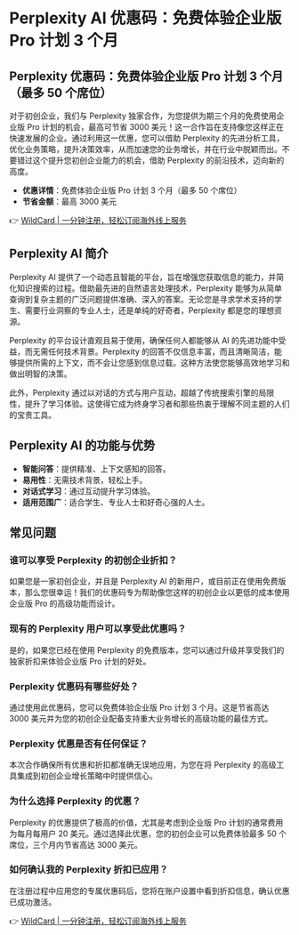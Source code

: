 # Perplexity AI 优惠码：免费体验企业版 Pro 计划 3 个月

## Perplexity 优惠码：免费体验企业版 Pro 计划 3 个月（最多 50 个席位）

对于初创企业，我们与 Perplexity 独家合作，为您提供为期三个月的免费使用企业版 Pro 计划的机会，最高可节省 3000 美元！这一合作旨在支持像您这样正在快速发展的企业。通过利用这一优惠，您可以借助 Perplexity 的先进分析工具，优化业务策略，提升决策效率，从而加速您的业务增长，并在行业中脱颖而出。不要错过这个提升您初创企业能力的机会，借助 Perplexity 的前沿技术，迈向新的高度。

- **优惠详情**：免费体验企业版 Pro 计划 3 个月（最多 50 个席位）
- **节省金额**：最高 3000 美元

👉 [WildCard | 一分钟注册，轻松订阅海外线上服务](https://bbtdd.com/WildCard)

## Perplexity AI 简介

Perplexity AI 提供了一个动态且智能的平台，旨在增强您获取信息的能力，并简化知识搜索的过程。借助最先进的自然语言处理技术，Perplexity 能够为从简单查询到复杂主题的广泛问题提供准确、深入的答案。无论您是寻求学术支持的学生、需要行业洞察的专业人士，还是单纯的好奇者，Perplexity 都是您的理想资源。

Perplexity 的平台设计直观且易于使用，确保任何人都能够从 AI 的先进功能中受益，而无需任何技术背景。Perplexity 的回答不仅信息丰富，而且清晰简洁，能够提供所需的上下文，而不会让您感到信息过载。这种方法使您能够高效地学习和做出明智的决策。

此外，Perplexity 通过以对话的方式与用户互动，超越了传统搜索引擎的局限性，提升了学习体验。这使得它成为终身学习者和那些热衷于理解不同主题的人们的宝贵工具。

## Perplexity AI 的功能与优势

- **智能问答**：提供精准、上下文感知的回答。
- **易用性**：无需技术背景，轻松上手。
- **对话式学习**：通过互动提升学习体验。
- **适用范围广**：适合学生、专业人士和好奇心强的人士。

## 常见问题

### 谁可以享受 Perplexity 的初创企业折扣？

如果您是一家初创企业，并且是 Perplexity AI 的新用户，或目前正在使用免费版本，那么您很幸运！我们的优惠码专为帮助像您这样的初创企业以更低的成本使用企业版 Pro 的高级功能而设计。

### 现有的 Perplexity 用户可以享受此优惠吗？

是的，如果您已经在使用 Perplexity 的免费版本，您可以通过升级并享受我们的独家折扣来体验企业版 Pro 计划的好处。

### Perplexity 优惠码有哪些好处？

通过使用此优惠码，您可以免费体验企业版 Pro 计划 3 个月。这是节省高达 3000 美元并为您的初创企业配备支持重大业务增长的高级功能的最佳方式。

### Perplexity 优惠是否有任何保证？

本次合作确保所有优惠和折扣都准确无误地应用，为您在将 Perplexity 的高级工具集成到初创企业增长策略中时提供信心。

### 为什么选择 Perplexity 的优惠？

Perplexity 的优惠提供了极高的价值，尤其是考虑到企业版 Pro 计划的通常费用为每月每用户 20 美元。通过选择此优惠，您的初创企业可以免费体验最多 50 个席位，三个月内节省高达 3000 美元。

### 如何确认我的 Perplexity 折扣已应用？

在注册过程中应用您的专属优惠码后，您将在账户设置中看到折扣信息，确认优惠已成功激活。

👉 [WildCard | 一分钟注册，轻松订阅海外线上服务](https://bbtdd.com/WildCard)